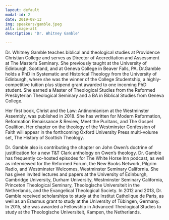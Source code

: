 ```yaml
---
layout: default
modal-id: 2
date: 2019-08-13
img: speakers/gamble.jpeg
alt: image-alt
description: 'Dr. Whitney Gamble'

---
```


Dr. Whitney Gamble teaches biblical and theological studies at Providence Christian College and serves as Director of Accreditation and Assessment at The Master’s Seminary. She previously taught at the University of Edinburgh, Scotland, and at Geneva College in Beaver Falls, PA. Dr.Gamble holds a PhD in Systematic and Historical Theology from the University of Edinburgh, where she was the winner of the College Studentship, a highly-competitive tuition plus stipend grant awarded to one incoming PhD student. She earned a Master of Theological Studies from the Reformed Presbyterian Theological Seminary and a BA in Biblical Studies from Geneva College.

Her first book, Christ and the Law: Antinomianism at the Westminster Assembly, was published in 2018. She has written for Modern Reformation, Reformation Renaissance & Review, Meet the Puritans, and The Gospel Coalition. Her chapter on the theology of the Westminster Confession of Faith will appear in the forthcoming Oxford University Press multi-volume set, The History of Scottish Theology. 

Dr. Gamble also is contributing the chapter on John Owen’s doctrine of justification for a new T&T Clark anthology on Owen’s theology. Dr. Gamble has frequently co-hosted episodes for The White Horse Inn podcast, as well as interviewed for the Reformed Forum, the New Books Network, Pilgrim Radio, and Westminster Welcomes, Westminster Seminary California. She has given invited lectures and papers at the University of Edinburgh, Cambridge University, Durham University, Westminster Seminary California, Princeton Theological Seminary, Theologische Universiteit in the Netherlands, and the Evangelical Theological Society. In 2012 and 2013, Dr. Gamble received scholarships to study at the Institut Catholique de Paris, as well as an Erasmus grant to study at the University of Tübingen, Germany. In 2015, she was awarded a Fellowship in Advanced Theological Studies to study at the Theologische Universiteit, Kampen, the Netherlands.



